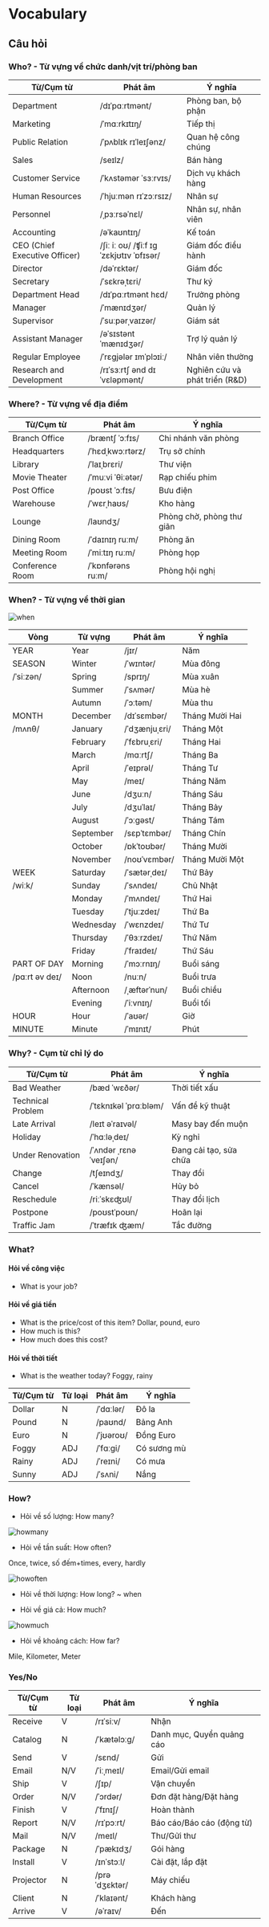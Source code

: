 # Vocabulary

## Câu hỏi

### Who? - Từ vựng về chức danh/vịt trí/phòng ban


| Từ/Cụm từ                  | Phát âm                          | Ý nghĩa                          |
|----------------------------|----------------------------------|----------------------------------|
| Department                 | /dɪˈpɑːrtmənt/                  | Phòng ban, bộ phận               |
| Marketing                  | /ˈmɑːrkɪtɪŋ/                    | Tiếp thị                         |
| Public Relation            | /ˈpʌblɪk rɪˈleɪʃənz/            | Quan hệ công chúng               |
| Sales                      | /seɪlz/                         | Bán hàng                         |
| Customer Service           | /ˈkʌstəmər ˈsɜːrvɪs/            | Dịch vụ khách hàng               |
| Human Resources            | /ˈhjuːmən rɪˈzɔːrsɪz/          | Nhân sự                          |
| Personnel                  | /ˌpɜːrsəˈnɛl/                  | Nhân sự, nhân viên               |
| Accounting                 | /əˈkaʊntɪŋ/                    | Kế toán                          |
| CEO (Chief Executive Officer) | /ʃiː iː oʊ/ /ʧiːf ɪɡˈzɛkjʊtɪv ˈɒfɪsər/ | Giám đốc điều hành             |
| Director                   | /dəˈrɛktər/                     | Giám đốc                         |
| Secretary                  | /ˈsɛkrəˌtɛri/                   | Thư ký                           |
| Department Head            | /dɪˈpɑːrtmənt hɛd/              | Trưởng phòng                    |
| Manager                    | /ˈmænɪdʒər/                    | Quản lý                          |
| Supervisor                 | /ˈsuːpərˌvaɪzər/               | Giám sát                         |
| Assistant Manager          | /əˈsɪstənt ˈmænɪdʒər/           | Trợ lý quản lý                   |
| Regular Employee           | /ˈrɛɡjələr ɪmˈplɔɪiː/           | Nhân viên thường                 |
| Research and Development | /rɪˈsɜːrtʃ ənd dɪˈvɛləpmənt/ | Nghiên cứu và phát triển (R&D)   |

### Where? - Từ vựng về địa điểm


| Từ/Cụm từ           | Phát âm                         | Ý nghĩa                       |
|---------------------|---------------------------------|-------------------------------|
| Branch Office       | /bræntʃ ˈɔːfɪs/                | Chi nhánh văn phòng           |
| Headquarters        | /ˈhɛdˌkwɔːrtərz/               | Trụ sở chính                  |
| Library             | /ˈlaɪˌbrɛri/                   | Thư viện                      |
| Movie Theater       | /ˈmuːvi ˈθiːətər/              | Rạp chiếu phim                |
| Post Office         | /poʊst ˈɔːfɪs/                 | Bưu điện                      |
| Warehouse           | /ˈwɛrˌhaʊs/                    | Kho hàng                      |
| Lounge              | /laʊndʒ/                       | Phòng chờ, phòng thư giãn     |
| Dining Room         | /ˈdaɪnɪŋ ruːm/                 | Phòng ăn                      |
| Meeting Room        | /ˈmiːtɪŋ ruːm/                 | Phòng họp                     |
| Conference Room     | /ˈkɒnfərəns ruːm/              | Phòng hội nghị                |

### When? - Từ vựng về thời gian

![when](when.jpg)

| Vòng          | Từ vựng        | Phát âm         | Ý nghĩa                 |
|---------------|----------------|-----------------|-------------------------|
| YEAR          | Year           | /jɪr/           | Năm                     |
| SEASON        | Winter         | /ˈwɪntər/       | Mùa đông                |
| /ˈsiːzən/     | Spring         | /sprɪŋ/         | Mùa xuân                |
|               | Summer         | /ˈsʌmər/        | Mùa hè                  |
|               | Autumn         | /ˈɔːtəm/        | Mùa thu                 |
| MONTH         | December       | /dɪˈsɛmbər/     | Tháng Mười Hai          |
|  /mʌnθ/       | January        | /ˈdʒænjuˌɛri/   | Tháng Một               |
|               | February       | /ˈfɛbruˌɛri/    | Tháng Hai               |
|               | March          | /mɑːrtʃ/        | Tháng Ba                |
|               | April          | /ˈeɪprəl/       | Tháng Tư                |
|               | May            | /meɪ/           | Tháng Năm               |
|               | June           | /dʒuːn/         | Tháng Sáu               |
|               | July           | /dʒuˈlaɪ/       | Tháng Bảy               |
|               | August         | /ˈɔːɡəst/       | Tháng Tám               |
|               | September      | /sɛpˈtɛmbər/    | Tháng Chín              |
|               | October        | /ɒkˈtoʊbər/     | Tháng Mười              |
|               | November       | /noʊˈvɛmbər/    | Tháng Mười Một          |
| WEEK          | Saturday       | /ˈsætərˌdeɪ/    | Thứ Bảy                 |
|  /wiːk/       | Sunday         | /ˈsʌndeɪ/       | Chủ Nhật                |
|               | Monday         | /ˈmʌndeɪ/       | Thứ Hai                 |
|               | Tuesday        | /ˈtjuːzdeɪ/     | Thứ Ba                  |
|               | Wednesday      | /ˈwɛnzdeɪ/      | Thứ Tư                  |
|               | Thursday       | /ˈθɜːrzdeɪ/     | Thứ Năm                 |
|               | Friday         | /ˈfraɪdeɪ/      | Thứ Sáu                 |
| PART OF DAY   | Morning        | /ˈmɔːrnɪŋ/      | Buổi sáng               |
|/pɑːrt əv deɪ/ | Noon           | /nuːn/          | Buổi trưa               |
|               | Afternoon      | /ˌæftərˈnun/    | Buổi chiều              |
|               | Evening        | /ˈiːvnɪŋ/       | Buổi tối                |
| HOUR          | Hour           | /ˈaʊər/         | Giờ                     |
| MINUTE        | Minute         | /ˈmɪnɪt/        | Phút                    |

### Why? - Cụm từ chỉ lý do

| Từ/Cụm từ           | Phát âm               | Ý nghĩa                     |
|---------------------|-----------------------|-----------------------------|
| Bad Weather         | /bæd ˈwɛðər/          | Thời tiết xấu               |
| Technical Problem   | /ˈtɛknɪkəl ˈprɑːbləm/ | Vấn đề kỹ thuật             |
| Late Arrival        | /leɪt əˈraɪvəl/       | Masy bay đến muộn                   |
| Holiday             | /ˈhɑːləˌdeɪ/          | Kỳ nghỉ                     |
| Under Renovation    | /ˈʌndər ˌrɛnəˈveɪʃən/ | Đang cải tạo, sửa chữa      |
| Change              | /tʃeɪndʒ/             | Thay đổi                    |
| Cancel              | /ˈkænsəl/             | Hủy bỏ                      |
| Reschedule          | /riːˈskɛʤʊl/          | Thay đổi lịch   |
| Postpone            | /poʊstˈpoʊn/          | Hoãn lại                    |
| Traffic Jam         | /ˈtræfɪk ʤæm/         | Tắc đường                   |

### What? 

#### Hỏi về công việc
- What is your job?
#### Hỏi về giá tiền
- What is the price/cost of this item?
Dollar, pound, euro
- How much is this?
- How much does this cost?
#### Hỏi về thời tiết
- What is the weather today?
Foggy, rainy

| Từ/Cụm từ  | Từ loại | Phát âm        | Ý nghĩa           |
|------------|---------|----------------|-------------------|
| Dollar     | N       | /ˈdɑːlər/      | Đô la             |
| Pound      | N       | /paʊnd/        | Bảng Anh          |
| Euro       | N       | /ˈjʊəroʊ/      | Đồng Euro         |
| Foggy      | ADJ     | /ˈfɑːɡi/       | Có sương mù       |
| Rainy      | ADJ     | /ˈreɪni/       | Có mưa            |
| Sunny      | ADJ     | /ˈsʌni/        | Nắng              |

### How?

- Hỏi về số lượng: How many?

![howmany](howmany.jpg)

- Hỏi về tần suất: How often?

Once, twice, số đếm+times, every, hardly

![howoften](howoften.jpg)

- Hỏi về thời lượng: How long? ~ when

- Hỏi về giá cả: How much?

![howmuch](howmuch.jpg)

- Hỏi về khoảng cách: How far?

Mile, Kilometer, Meter

### Yes/No

| Từ/Cụm từ           | Từ loại | Phát âm             | Ý nghĩa                     |
|---------------------|---------|---------------------|-----------------------------|
| Receive             | V       | /rɪˈsiːv/           | Nhận                        |
| Catalog             | N       | /ˈkætəlɔːɡ/         | Danh mục, Quyển quảng cáo                    |
| Send                | V       | /sɛnd/              | Gửi                         |
| Email               | N/V     | /ˈiːˌmeɪl/          | Email/Gửi email             |
| Ship                | V       | /ʃɪp/               | Vận chuyển                  |
| Order               | N/V     | /ˈɔrdər/            | Đơn đặt hàng/Đặt hàng       |
| Finish              | V       | /ˈfɪnɪʃ/           | Hoàn thành                  |
| Report              | N/V     | /rɪˈpɔːrt/          | Báo cáo/Báo cáo (động từ)   |
| Mail                | N/V     | /meɪl/              | Thư/Gửi thư                 |
| Package             | N       | /ˈpækɪdʒ/          | Gói hàng                    |
| Install             | V       | /ɪnˈstɔːl/          | Cài đặt, lắp đặt            |
| Projector           | N       | /prəˈdʒɛktər/       | Máy chiếu                   |
| Client              | N       | /ˈklaɪənt/          | Khách hàng                  |
| Arrive              | V       | /əˈraɪv/            | Đến                         |



